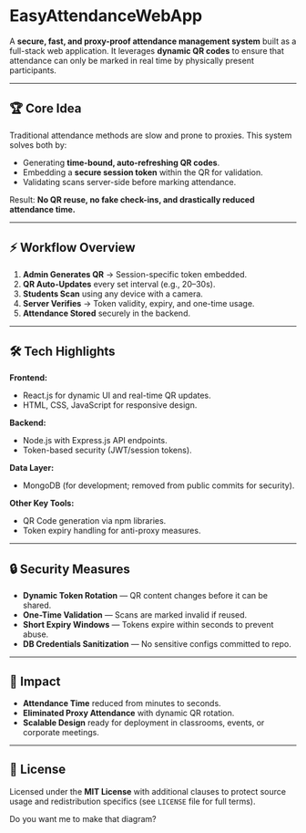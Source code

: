 # EasyAttendanceWebApp

A **secure, fast, and proxy-proof attendance management system** built as a full-stack web application.
It leverages **dynamic QR codes** to ensure that attendance can only be marked in real time by physically present participants.

---

## 🏆 Core Idea

Traditional attendance methods are slow and prone to proxies.
This system solves both by:

* Generating **time-bound, auto-refreshing QR codes**.
* Embedding a **secure session token** within the QR for validation.
* Validating scans server-side before marking attendance.

Result:
**No QR reuse, no fake check-ins, and drastically reduced attendance time.**

---

## ⚡ Workflow Overview

1. **Admin Generates QR** → Session-specific token embedded.
2. **QR Auto-Updates** every set interval (e.g., 20–30s).
3. **Students Scan** using any device with a camera.
4. **Server Verifies** → Token validity, expiry, and one-time usage.
5. **Attendance Stored** securely in the backend.

---

## 🛠 Tech Highlights

**Frontend:**

* React.js for dynamic UI and real-time QR updates.
* HTML, CSS, JavaScript for responsive design.

**Backend:**

* Node.js with Express.js API endpoints.
* Token-based security (JWT/session tokens).

**Data Layer:**

* MongoDB (for development; removed from public commits for security).

**Other Key Tools:**

* QR Code generation via npm libraries.
* Token expiry handling for anti-proxy measures.

---

## 🔒 Security Measures

* **Dynamic Token Rotation** — QR content changes before it can be shared.
* **One-Time Validation** — Scans are marked invalid if reused.
* **Short Expiry Windows** — Tokens expire within seconds to prevent abuse.
* **DB Credentials Sanitization** — No sensitive configs committed to repo.

---

## 🎯 Impact

* **Attendance Time** reduced from minutes to seconds.
* **Eliminated Proxy Attendance** with dynamic QR rotation.
* **Scalable Design** ready for deployment in classrooms, events, or corporate meetings.

---

## 📜 License

Licensed under the **MIT License** with additional clauses to protect source usage and redistribution specifics (see `LICENSE` file for full terms).


Do you want me to make that diagram?
